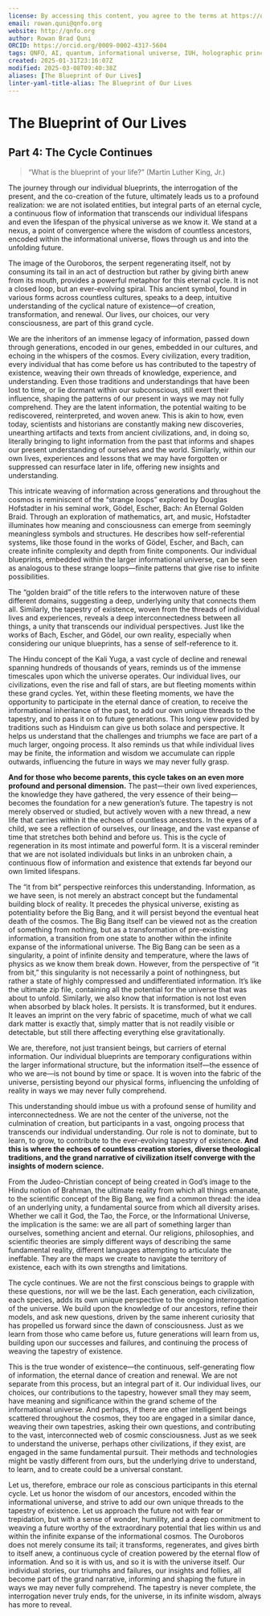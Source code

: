 ```yaml
---
license: By accessing this content, you agree to the terms at https://qnfo.org/LICENSE
email: rowan.quni@qnfo.org
website: http://qnfo.org
author: Rowan Brad Quni
ORCID: https://orcid.org/0009-0002-4317-5604
tags: QNFO, AI, quantum, informational universe, IUH, holographic principle
created: 2025-01-31T23:16:07Z
modified: 2025-03-08T09:40:38Z
aliases: [The Blueprint of Our Lives]
linter-yaml-title-alias: The Blueprint of Our Lives
---
```


# The Blueprint of Our Lives

## Part 4: The Cycle Continues

>  “What is the blueprint of your life?” (Martin Luther King, Jr.)

The journey through our individual blueprints, the interrogation of the present, and the co-creation of the future, ultimately leads us to a profound realization: we are not isolated entities, but integral parts of an eternal cycle, a continuous flow of information that transcends our individual lifespans and even the lifespan of the physical universe as we know it. We stand at a nexus, a point of convergence where the wisdom of countless ancestors, encoded within the informational universe, flows through us and into the unfolding future.

The image of the Ouroboros, the serpent regenerating itself, not by consuming its tail in an act of destruction but rather by giving birth anew from its mouth, provides a powerful metaphor for this eternal cycle. It is not a closed loop, but an ever-evolving spiral. This ancient symbol, found in various forms across countless cultures, speaks to a deep, intuitive understanding of the cyclical nature of existence—of creation, transformation, and renewal. Our lives, our choices, our very consciousness, are part of this grand cycle.

We are the inheritors of an immense legacy of information, passed down through generations, encoded in our genes, embedded in our cultures, and echoing in the whispers of the cosmos. Every civilization, every tradition, every individual that has come before us has contributed to the tapestry of existence, weaving their own threads of knowledge, experience, and understanding. Even those traditions and understandings that have been lost to time, or lie dormant within our subconscious, still exert their influence, shaping the patterns of our present in ways we may not fully comprehend. They are the latent information, the potential waiting to be rediscovered, reinterpreted, and woven anew. This is akin to how, even today, scientists and historians are constantly making new discoveries, unearthing artifacts and texts from ancient civilizations, and, in doing so, literally bringing to light information from the past that informs and shapes our present understanding of ourselves and the world. Similarly, within our own lives, experiences and lessons that we may have forgotten or suppressed can resurface later in life, offering new insights and understanding.

This intricate weaving of information across generations and throughout the cosmos is reminiscent of the “strange loops” explored by Douglas Hofstadter in his seminal work, Gödel, Escher, Bach: An Eternal Golden Braid. Through an exploration of mathematics, art, and music, Hofstadter illuminates how meaning and consciousness can emerge from seemingly meaningless symbols and structures. He describes how self-referential systems, like those found in the works of Gödel, Escher, and Bach, can create infinite complexity and depth from finite components. Our individual blueprints, embedded within the larger informational universe, can be seen as analogous to these strange loops—finite patterns that give rise to infinite possibilities.

The “golden braid” of the title refers to the interwoven nature of these different domains, suggesting a deep, underlying unity that connects them all. Similarly, the tapestry of existence, woven from the threads of individual lives and experiences, reveals a deep interconnectedness between all things, a unity that transcends our individual perspectives. Just like the works of Bach, Escher, and Gödel, our own reality, especially when considering our unique blueprints, has a sense of self-reference to it.

The Hindu concept of the Kali Yuga, a vast cycle of decline and renewal spanning hundreds of thousands of years, reminds us of the immense timescales upon which the universe operates. Our individual lives, our civilizations, even the rise and fall of stars, are but fleeting moments within these grand cycles. Yet, within these fleeting moments, we have the opportunity to participate in the eternal dance of creation, to receive the informational inheritance of the past, to add our own unique threads to the tapestry, and to pass it on to future generations. This long view provided by traditions such as Hinduism can give us both solace and perspective. It helps us understand that the challenges and triumphs we face are part of a much larger, ongoing process. It also reminds us that while individual lives may be finite, the information and wisdom we accumulate can ripple outwards, influencing the future in ways we may never fully grasp.

**And for those who become parents, this cycle takes on an even more profound and personal dimension.** The past—their own lived experiences, the knowledge they have gathered, the very essence of their being—becomes the foundation for a new generation’s future. The tapestry is not merely observed or studied, but actively woven with a new thread, a new life that carries within it the echoes of countless ancestors. In the eyes of a child, we see a reflection of ourselves, our lineage, and the vast expanse of time that stretches both behind and before us. This is the cycle of regeneration in its most intimate and powerful form. It is a visceral reminder that we are not isolated individuals but links in an unbroken chain, a continuous flow of information and existence that extends far beyond our own limited lifespans.

The “it from bit” perspective reinforces this understanding. Information, as we have seen, is not merely an abstract concept but the fundamental building block of reality. It precedes the physical universe, existing as potentiality before the Big Bang, and it will persist beyond the eventual heat death of the cosmos. The Big Bang itself can be viewed not as the creation of something from nothing, but as a transformation of pre-existing information, a transition from one state to another within the infinite expanse of the informational universe. The Big Bang can be seen as a singularity, a point of infinite density and temperature, where the laws of physics as we know them break down. However, from the perspective of “it from bit,” this singularity is not necessarily a point of nothingness, but rather a state of highly compressed and undifferentiated information. It’s like the ultimate zip file, containing all the potential for the universe that was about to unfold. Similarly, we also know that information is not lost even when absorbed by black holes. It persists. It is transformed, but it endures. It leaves an imprint on the very fabric of spacetime, much of what we call dark matter is exactly that, simply matter that is not readily visible or detectable, but still there affecting everything else gravitationally.

We are, therefore, not just transient beings, but carriers of eternal information. Our individual blueprints are temporary configurations within the larger informational structure, but the information itself—the essence of who we are—is not bound by time or space. It is woven into the fabric of the universe, persisting beyond our physical forms, influencing the unfolding of reality in ways we may never fully comprehend.

This understanding should imbue us with a profound sense of humility and interconnectedness. We are not the center of the universe, not the culmination of creation, but participants in a vast, ongoing process that transcends our individual understanding. Our role is not to dominate, but to learn, to grow, to contribute to the ever-evolving tapestry of existence. **And this is where the echoes of countless creation stories, diverse theological traditions, and the grand narrative of civilization itself converge with the insights of modern science.**

From the Judeo-Christian concept of being created in God’s image to the Hindu notion of Brahman, the ultimate reality from which all things emanate, to the scientific concept of the Big Bang, we find a common thread: the idea of an underlying unity, a fundamental source from which all diversity arises. Whether we call it God, the Tao, the Force, or the Informational Universe, the implication is the same: we are all part of something larger than ourselves, something ancient and eternal. Our religions, philosophies, and scientific theories are simply different ways of describing the same fundamental reality, different languages attempting to articulate the ineffable. They are the maps we create to navigate the territory of existence, each with its own strengths and limitations.

The cycle continues. We are not the first conscious beings to grapple with these questions, nor will we be the last. Each generation, each civilization, each species, adds its own unique perspective to the ongoing interrogation of the universe. We build upon the knowledge of our ancestors, refine their models, and ask new questions, driven by the same inherent curiosity that has propelled us forward since the dawn of consciousness. Just as we learn from those who came before us, future generations will learn from us, building upon our successes and failures, and continuing the process of weaving the tapestry of existence.

This is the true wonder of existence—the continuous, self-generating flow of information, the eternal dance of creation and renewal. We are not separate from this process, but an integral part of it. Our individual lives, our choices, our contributions to the tapestry, however small they may seem, have meaning and significance within the grand scheme of the informational universe. And perhaps, if there are other intelligent beings scattered throughout the cosmos, they too are engaged in a similar dance, weaving their own tapestries, asking their own questions, and contributing to the vast, interconnected web of cosmic consciousness. Just as we seek to understand the universe, perhaps other civilizations, if they exist, are engaged in the same fundamental pursuit. Their methods and technologies might be vastly different from ours, but the underlying drive to understand, to learn, and to create could be a universal constant.

Let us, therefore, embrace our role as conscious participants in this eternal cycle. Let us honor the wisdom of our ancestors, encoded within the informational universe, and strive to add our own unique threads to the tapestry of existence. Let us approach the future not with fear or trepidation, but with a sense of wonder, humility, and a deep commitment to weaving a future worthy of the extraordinary potential that lies within us and within the infinite expanse of the informational cosmos. The Ouroboros does not merely consume its tail; it transforms, regenerates, and gives birth to itself anew, a continuous cycle of creation powered by the eternal flow of information. And so it is with us, and so it is with the universe itself. Our individual stories, our triumphs and failures, our insights and follies, all become part of the grand narrative, informing and shaping the future in ways we may never fully comprehend. The tapestry is never complete, the interrogation never truly ends, for the universe, in its infinite wisdom, always has more to reveal.
